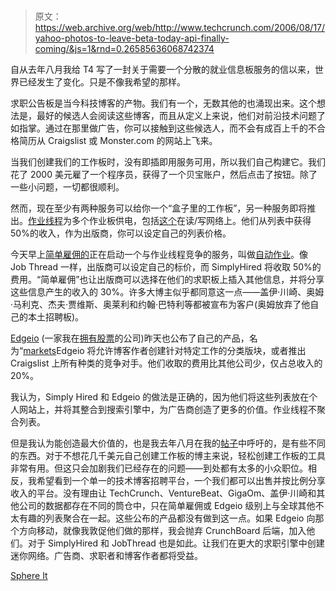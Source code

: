# 

> 原文：<https://web.archive.org/web/http://www.techcrunch.com/2006/08/17/yahoo-photos-to-leave-beta-today-api-finally-coming/&js=1&rnd=0.26585636068742374>

自从去年八月我给 T4 写了一封关于需要一个分散的就业信息板服务的信以来，世界已经发生了变化。只是不像我希望的那样。

求职公告板是当今科技博客的产物。我们有一个，无数其他的也涌现出来。这个想法是，最好的候选人会阅读这些博客，而且从定义上来说，他们对前沿技术问题了如指掌。通过在那里做广告，你可以接触到这些候选人，而不会有成百上千的不合格简历从 Craigslist 或 Monster.com 的网站上飞来。

当我们创建我们的工作板时，没有即插即用服务可用，所以我们自己构建它。我们花了 2000 美元雇了一个程序员，获得了一个贝宝账户，然后点击了按钮。除了一些小问题，一切都很顺利。

然而，现在至少有两种服务可以给你一个“盒子里的工作板”，另一种服务即将推出。[作业线程](https://web.archive.org/web/20070124225715/http://www.jobthread.com/)为多个作业板供电，包括[这个](https://web.archive.org/web/20070124225715/http://jobs.readwriteweb.com/)在读/写网络上。他们从列表中获得 50%的收入，作为出版商，你可以设定自己的列表价格。

今天早上[简单雇佣的](https://web.archive.org/web/20070124225715/http://www.techcrunch.com/?p=128)正在启动一个与作业线程竞争的服务，叫做[自动作业](https://web.archive.org/web/20070124225715/http://www.simplyhired.com/publishers)。像 Job Thread 一样，出版商可以设定自己的标价，而 SimplyHired 将收取 50%的费用。“简单雇佣”也让出版商可以选择在他们的求职板上插入其他信息，并将分享这些信息产生的收入的 30%。许多大博主似乎都同意这一点——盖伊·川崎、奥姆·马利克、杰夫·贾维斯、奥莱利和约翰·巴特利等都被宣布为客户(奥姆放弃了他自己的本土招聘板)。

[Edgeio](https://web.archive.org/web/20070124225715/http://www.edgeio.com/) (一家我在[拥有股票](https://web.archive.org/web/20070124225715/http://www.techcrunch.com/about-techcrunch/)的公司)昨天也公布了自己的产品，名为“[markets](https://web.archive.org/web/20070124225715/http://www.edgeio.com/view/marketplaces)Edgeio 将允许博客作者创建针对特定工作的分类版块，或者推出 Craigslist 上所有种类的竞争对手。他们收取的费用比其他公司少，仅占总收入的 20%。

我认为，Simply Hired 和 Edgeio 的做法是正确的，因为他们将这些列表放在个人网站上，并将其整合到搜索引擎中，为广告商创造了更多的价值。作业线程不聚合列表。

但是我认为能创造最大价值的，也是我去年八月在我的[帖子](https://web.archive.org/web/20070124225715/http://www.crunchnotes.com/?p=263)中呼吁的，是有些不同的东西。对于不想花几千美元自己创建工作板的博主来说，轻松创建工作板的工具非常有用。但这只会加剧我们已经存在的问题——到处都有太多的小众职位。相反，我希望看到一个单一的技术博客招聘平台，一个我们都可以出售并按比例分享收入的平台。没有理由让 TechCrunch、VentureBeat、GigaOm、盖伊·川崎和其他公司的数据都存在不同的筒仓中，只在简单雇佣或 Edgeio 级别上与全球其他不太有趣的列表聚合在一起。这些公布的产品都没有做到这一点。如果 Edgeio 向那个方向移动，就像我敦促他们做的那样，我会抛弃 CrunchBoard 后端，加入他们。对于 SimplyHired 和 JobThread 也是如此。让我们在更大的求职引擎中创建迷你网络。广告商、求职者和博客作者都将受益。

[Sphere It](https://web.archive.org/web/20070124225715/http://www.sphere.com/search?q=sphereit:http://www.techcrunch.com/2007/01/24/the-job-board-bubble/ "Related Blogs & Articles")